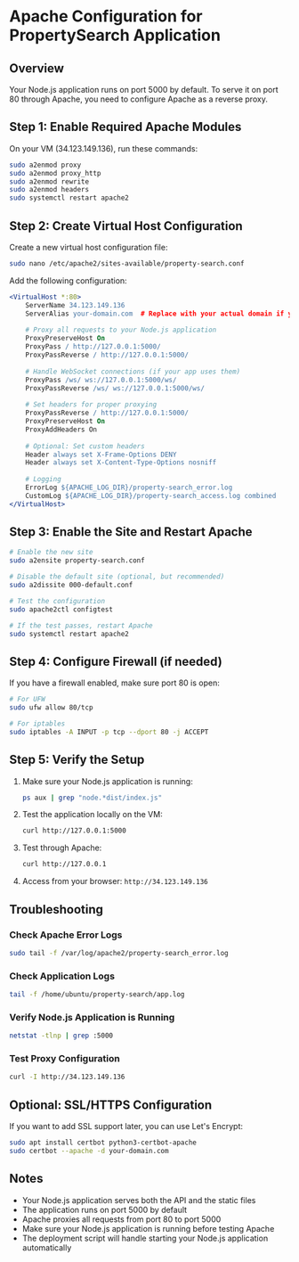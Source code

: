 # Apache Configuration for PropertySearch Application

## Overview
Your Node.js application runs on port 5000 by default. To serve it on port 80 through Apache, you need to configure Apache as a reverse proxy.

## Step 1: Enable Required Apache Modules

On your VM (34.123.149.136), run these commands:

```bash
sudo a2enmod proxy
sudo a2enmod proxy_http
sudo a2enmod rewrite
sudo a2enmod headers
sudo systemctl restart apache2
```

## Step 2: Create Virtual Host Configuration

Create a new virtual host configuration file:

```bash
sudo nano /etc/apache2/sites-available/property-search.conf
```

Add the following configuration:

```apache
<VirtualHost *:80>
    ServerName 34.123.149.136
    ServerAlias your-domain.com  # Replace with your actual domain if you have one
    
    # Proxy all requests to your Node.js application
    ProxyPreserveHost On
    ProxyPass / http://127.0.0.1:5000/
    ProxyPassReverse / http://127.0.0.1:5000/
    
    # Handle WebSocket connections (if your app uses them)
    ProxyPass /ws/ ws://127.0.0.1:5000/ws/
    ProxyPassReverse /ws/ ws://127.0.0.1:5000/ws/
    
    # Set headers for proper proxying
    ProxyPassReverse / http://127.0.0.1:5000/
    ProxyPreserveHost On
    ProxyAddHeaders On
    
    # Optional: Set custom headers
    Header always set X-Frame-Options DENY
    Header always set X-Content-Type-Options nosniff
    
    # Logging
    ErrorLog ${APACHE_LOG_DIR}/property-search_error.log
    CustomLog ${APACHE_LOG_DIR}/property-search_access.log combined
</VirtualHost>
```

## Step 3: Enable the Site and Restart Apache

```bash
# Enable the new site
sudo a2ensite property-search.conf

# Disable the default site (optional, but recommended)
sudo a2dissite 000-default.conf

# Test the configuration
sudo apache2ctl configtest

# If the test passes, restart Apache
sudo systemctl restart apache2
```

## Step 4: Configure Firewall (if needed)

If you have a firewall enabled, make sure port 80 is open:

```bash
# For UFW
sudo ufw allow 80/tcp

# For iptables
sudo iptables -A INPUT -p tcp --dport 80 -j ACCEPT
```

## Step 5: Verify the Setup

1. Make sure your Node.js application is running:
   ```bash
   ps aux | grep "node.*dist/index.js"
   ```

2. Test the application locally on the VM:
   ```bash
   curl http://127.0.0.1:5000
   ```

3. Test through Apache:
   ```bash
   curl http://127.0.0.1
   ```

4. Access from your browser: `http://34.123.149.136`

## Troubleshooting

### Check Apache Error Logs
```bash
sudo tail -f /var/log/apache2/property-search_error.log
```

### Check Application Logs
```bash
tail -f /home/ubuntu/property-search/app.log
```

### Verify Node.js Application is Running
```bash
netstat -tlnp | grep :5000
```

### Test Proxy Configuration
```bash
curl -I http://34.123.149.136
```

## Optional: SSL/HTTPS Configuration

If you want to add SSL support later, you can use Let's Encrypt:

```bash
sudo apt install certbot python3-certbot-apache
sudo certbot --apache -d your-domain.com
```

## Notes

- Your Node.js application serves both the API and the static files
- The application runs on port 5000 by default
- Apache proxies all requests from port 80 to port 5000
- Make sure your Node.js application is running before testing Apache
- The deployment script will handle starting your Node.js application automatically
